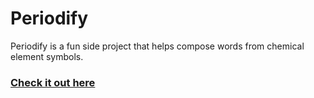 # Periodify

Periodify is a fun side project that helps compose words from chemical element symbols.

### [Check it out here](http://jzelenkov.github.io/periodify/)
